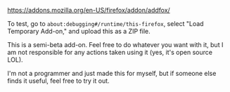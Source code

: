 https://addons.mozilla.org/en-US/firefox/addon/addfox/

To test, go to `about:debugging#/runtime/this-firefox`, select "Load Temporary Add-on," and upload this as a ZIP file.

This is a semi-beta add-on. Feel free to do whatever you want with it, but I am not responsible for any actions taken using it (yes, it's open source LOL).

I'm not a programmer and just made this for myself, but if someone else finds it useful, feel free to try it out. 
